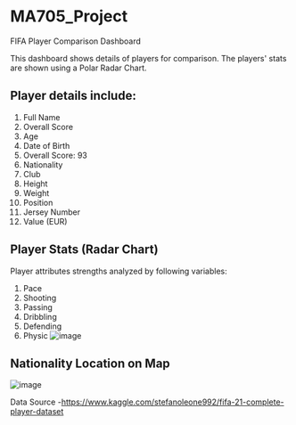 # MA705_Project

FIFA Player Comparison Dashboard

This dashboard shows details of players for comparison. The players' stats are shown using a Polar Radar Chart. 

## Player details include:

1. Full Name
2. Overall Score
3. Age
4. Date of Birth
5. Overall Score: 93
6. Nationality
7. Club
8. Height
9. Weight
10. Position
11. Jersey Number
12. Value (EUR)

## Player Stats (Radar Chart)
Player attributes strengths analyzed by following variables:
1. Pace
2. Shooting
3. Passing
4. Dribbling
5. Defending
6. Physic
![image](https://user-images.githubusercontent.com/70956177/116705762-e52e3300-a99a-11eb-9ff9-2f47611badf0.png)

## Nationality Location on Map
![image](https://user-images.githubusercontent.com/70956177/116705936-1870c200-a99b-11eb-94de-6dec23c4164f.png)


Data Source -https://www.kaggle.com/stefanoleone992/fifa-21-complete-player-dataset
